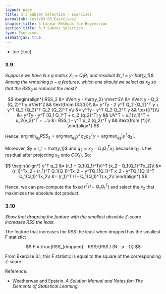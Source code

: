 ```yaml
---
layout: page
title: 3.3 Subset Selection - Exercises
permalink: /esl/03_03_Exercises/
chapter_title: 3 Linear Methods for Regression
section_title: 3.3 Subset Selection
type: Exercises
usemathjax: true
---
```


* toc
{:toc}

### 3.9

*Suppose we have N x q matrix $X_1 = Q_1 R_1$ and residual $r_1 = y-\hat{y_1}$. Among the remaining $p - q$ features, which one should we select as $x_2$ so that the $RSS_2$ is reduced the most?*

$$ \begin{align*}
RSS_2 &= \lVert y - \hat{y_2} \rVert^2\\
&= \lVert y - Q_2 {Q_2}^T y \rVert^2 && \text{from (3.33)}\\
&= y^Ty - 2 y^T Q_2 {Q_2}^T y + y^T Q_2 {Q_2}^T Q_2 {Q_2}^T y\\
&= y^Ty - y^T Q_2 Q_2^T y && \text{(*)}\\
&= y^Ty - y^T (Q_1 Q_1^T + q_2 {q_2}^T) y && UV^T = u_1{v_1}^T + u_2{v_2}^T + ...\\
&= RSS_1 - y^T q_2 {q_2}^T y && \text{from (*)}\\
\end{align*} $$

Hence, $\arg\min_{q_2} RSS_2 = \arg\max_{q_2} y^T q_2 {q_2}^T y = \arg\max_{q_2} \lvert y^T q_2 \rvert$.

Moreover, $y = r_1 + \hat{y_1}$ and $q_2 = x_2 - Q_1{Q_1}^T x_2$ because $q_2$ is the residual after projecting $x_2$ onto $C(X_1)$. So:

$$ \begin{align*}
y^T q_2 &= (r_1 + Q_1{Q_1}^Ty)^T (x_2 - Q_1{Q_1}^Tx_2)\\
&= {r_1}^Tx_2 - {r_1}^T Q_1{Q_1}^Tx_2 + y^TQ_1{Q_1}^T x_2 - y^TQ_1{Q_1}^T Q_1{Q_1}^Tx_2\\
&= {r_1}^T (I - Q_1{Q_1}^T) x_2\\
\end{align*} $$

Hence, we can pre-compute the fixed $r^T (I - Q_1{Q_1}^T)$ and select the $x_2$ that maximizes the absolute dot product.

### 3.10

*Show that dropping the feature with the smallest absolute Z-score increases RSS the least.*

The feature that increases the RSS the least when dropped has the smallest F statistic:

$$ F = \frac{RSS_{dropped} - RSS}{RSS / (N - p - 1)} $$

From Exercise 3.1, this F statistic is equal to the square of the corresponding Z-score.

Reference:

* Weatherwax and Epstein. *A Solution Manual and Notes for:
The Elements of Statistical Learning*.